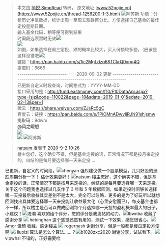 > 本文由 [简悦 SimpRead](http://ksria.com/simpread/) 转码， 原文地址 [www.52pojie.cn](https://www.52pojie.cn/thread-1256200-1-3.html) ![](https://avatar.52pojie.cn/data/avatar/000/43/39/71_avatar_middle.jpg)阿苏斯 功能：分析历史净值数据，统计出周一至周五涨跌百分比。方便选择自己基金的最佳定投星期日期。  
输入基金代码，稍等便可得到结果  
时间段选项暂时无效![](https://static.52pojie.cn/static/image/smiley/default/3.gif)  
 ![](https://attach.52pojie.cn/forum/202008/28/214037tj48bzbr4drj5lrz.png)   
如图，如果选择在周三定投，跌的概率比较大，买入份额较多些，（应该是这样没错吧![](https://static.52pojie.cn/static/image/smiley/default/3.gif)）  
链接：https://pan.baidu.com/s/1ic2MgLdzq68TCkrQ0xpq4Q  
提取码：6666  
------------------------------2020-09-02 更新 ------------------------------------------------------------------------------  
已更新自定义时段查询，时间格式为：YYYY-MM-DD  
接口采用的是：http://fund.eastmoney.com/f10/F10DataApi.aspx?type=lsjz&code=110022&page=10&sdate=2019-01-01&edate=2019-02-13&per=1  
微云：https://share.weiyun.com/ZJsRc5gC  
百度云：链接：https://pan.baidu.com/s/1PiOMnADwvljRJN91shjsmw  
提取码：9dwm  
**@风之暇想**  
 ![](https://attach.52pojie.cn/forum/202009/02/162420oh4w5vvtkv5xrw4v.png)   
 ![](https://attach.52pojie.cn/forum/202009/02/162422dl0dlu6eiud6oo1b.png) ![](https://avatar.52pojie.cn/data/avatar/000/43/39/71_avatar_middle.jpg)阿苏斯

> [natsum 发表于 2020-9-2 10:26](https://www.52pojie.cn/forum.php?mod=redirect&goto=findpost&pid=33938298&ptid=1256200)  
> 楼主您好，这个确实不错，但是基金定投的话，正常情况下都是按月来定投的，纠结的是每月要选择哪一天来定投 ...

已更新，自定义的时间段，![](https://avatar.52pojie.cn/data/avatar/001/03/27/96_avatar_middle.jpg)chenyan 强烈建议做一个股票模型，几只好股的涨跌周期分析一下！ 估计效果更好！![](https://avatar.52pojie.cn/data/avatar/000/79/48/68_avatar_middle.jpg)natsum 楼主您好，这个确实不错，但是基金定投的话，正常情况下都是按月来定投的，纠结的是每月要选择哪一天来定投。关于这个问题我也选择过几支作了 3 年和 5 年数据回测，如果定投时间够长选择哪一天投最后收益其实差别不是太大，完全可以忽略，更多的是为了好玩所以就想回测找出具体要选择哪一天来投能让收益最大化（心里安慰而已），每支基金也都不一样，所以楼主是否可以做成回测每个月选择哪一天投的盈利概率最大的日子，小建议！![](https://avatar.52pojie.cn/data/avatar/000/41/23/60_avatar_middle.jpg)海潮 喜欢的给个评分，您的评分是我发帖的动力。![](https://avatar.52pojie.cn/data/avatar/001/19/08/85_avatar_middle.jpg)lbwnba 收藏了 感谢分享 ![](https://avatar.52pojie.cn/data/avatar/000/27/12/93_avatar_middle.jpg) hebinghan 这个感觉还蛮有用的，测试一下效果，感觉很省心。![](https://avatar.52pojie.cn/data/avatar/001/07/99/25_avatar_middle.jpg)Amor 佳琦 收藏，感谢楼主 ![](https://avatar.52pojie.cn/data/avatar/000/81/90/89_avatar_middle.jpg) rogernash 谢谢分享，但是一般都是傻瓜定投方便啊 ![](https://avatar.52pojie.cn/data/avatar/001/04/54/76_avatar_middle.jpg) liupizi 算法是怎么个算法……？![](https://avatar.52pojie.cn/data/avatar/001/44/70/11_avatar_middle.jpg)b1028zxc2020 谢谢分享，试试看下。![](https://avatar.52pojie.cn/data/avatar/000/46/95/71_avatar_middle.jpg)vipwhsl 不错的，正好需要哈